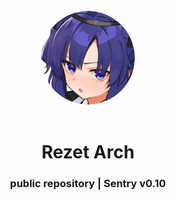 <br>
<div align=center>
  <img src="assets/icon.png" style="width:150px; border-radius:100%;">
</div>
<br>
<h1 align=center>
  Rezet Arch
</h1>
<h3 align=center>
public repository | Sentry v0.10
</h3>
<br><br>